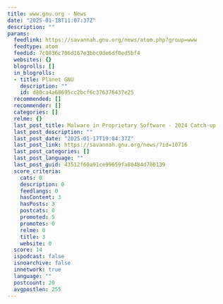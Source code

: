 ```yaml
---
title: www.gnu.org - News
date: "2025-01-18T11:07:37Z"
description: ""
params:
  feedlink: https://savannah.gnu.org/news/atom.php?group=www
  feedtype: atom
  feedid: 7c0836c706d167e3bbc9de6df0ed5bf4
  websites: {}
  blogrolls: []
  in_blogrolls:
  - title: Planet GNU
    description: ""
    id: d80ca4a68695cc2bcf6c376376437e25
  recommended: []
  recommender: []
  categories: []
  relme: {}
  last_post_title: Malware in Proprietary Software - 2024 Catch-up
  last_post_description: ""
  last_post_date: "2025-01-17T19:04:37Z"
  last_post_link: https://savannah.gnu.org/news/?id=10716
  last_post_categories: []
  last_post_language: ""
  last_post_guid: 43512f60a91ce99659fa80484d700139
  score_criteria:
    cats: 0
    description: 0
    feedlangs: 0
    hasContent: 3
    hasPosts: 3
    postcats: 0
    promoted: 5
    promotes: 0
    relme: 0
    title: 3
    website: 0
  score: 14
  ispodcast: false
  isnoarchive: false
  innetwork: true
  language: ""
  postcount: 20
  avgpostlen: 255
---
```

